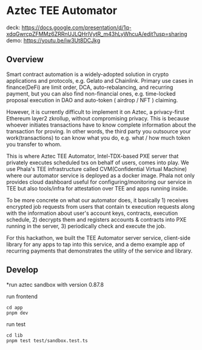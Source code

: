 # Aztec TEE Automator

deck: https://docs.google.com/presentation/d/1q-xdqGwrcpZFMMz6ZRRnUJLQHrlVytR_m43hLyWhcuA/edit?usp=sharing
demo: https://youtu.be/iw3Ut8DCJkg

## Overview 
Smart contract automation is a widely-adopted solution in crypto applications and protocols, e.g. Gelato and Chainlink. Primary use cases in finance(DeFi) are limit order, DCA, auto-rebalancing, and recurring payment, but you can also find non-financial ones, e.g.  time-locked proposal execution in DAO and auto-token ( airdrop / NFT ) claiming.  

However, it is currently difficult to implement it on Aztec, a privacy-first Ethereum layer2 zkrollup, without compromising privacy. This is because whoever initiates transactions have to know complete information about the transaction for proving. In other words, the third party you outsource your work(transactions) to can know what you do, e.g. what / how much token you transfer to whom. 

This is where Aztec TEE Automator, Intel-TDX-based PXE server that privately executes scheduled txs on behalf of users, comes into play. We use Phala's TEE infrastructure called CVM(Confidential Virtual Machine) where our automator service is deployed as a docker image. Phala not only provides cloud dashboard useful for configuring/monitoring our service in TEE but also tools/infra for attestation over TEE and apps running inside.

To be more concrete on what our automator does, it basically 1) receives encrypted job requests from users that contain tx execution requests along with the information about user's account keys, contracts, execution schedule, 2) decrypts them and registers accounts & contracts into PXE running in the server, 3) periodically check and execute the job. 

For this hackathon, we built the TEE Automator server service, client-side library for any apps to tap into this service, and a demo example app of recurring payments that demonstrates the utility of the service and library. 


## Develop

*run aztec sandbox with version 0.87.8

run frontend
```shell
cd app
pnpm dev
```

run test
```shell
cd lib
pnpm test test/sandbox.test.ts
```
